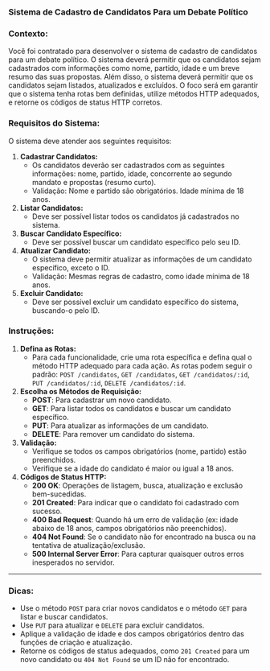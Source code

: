 ### **Sistema de Cadastro de Candidatos Para um Debate Político**

### **Contexto:**

Você foi contratado para desenvolver o sistema de cadastro de candidatos para um debate político. O sistema deverá permitir que os candidatos sejam cadastrados com informações como nome, partido, idade e um breve resumo das suas propostas. Além disso, o sistema deverá permitir que os candidatos sejam listados, atualizados e excluídos. O foco será em garantir que o sistema tenha rotas bem definidas, utilize métodos HTTP adequados, e retorne os códigos de status HTTP corretos.

### **Requisitos do Sistema:**

O sistema deve atender aos seguintes requisitos:

1. **Cadastrar Candidatos:**
    - Os candidatos deverão ser cadastrados com as seguintes informações: nome, partido, idade, concorrente ao segundo mandato e propostas (resumo curto).
    - Validação: Nome e partido são obrigatórios. Idade mínima de 18 anos.
2. **Listar Candidatos:**
    - Deve ser possível listar todos os candidatos já cadastrados no sistema.
3. **Buscar Candidato Específico:**
    - Deve ser possível buscar um candidato específico pelo seu ID.
4. **Atualizar Candidato:**
    - O sistema deve permitir atualizar as informações de um candidato específico, exceto o ID.
    - Validação: Mesmas regras de cadastro, como idade mínima de 18 anos.
5. **Excluir Candidato:**
    - Deve ser possível excluir um candidato específico do sistema, buscando-o pelo ID.

### **Instruções:**

1. **Defina as Rotas:**
    - Para cada funcionalidade, crie uma rota específica e defina qual o método HTTP adequado para cada ação. As rotas podem seguir o padrão: `POST /candidatos`, `GET /candidatos`, `GET /candidatos/:id`, `PUT /candidatos/:id`, `DELETE /candidatos/:id`.
2. **Escolha os Métodos de Requisição:**
    - **POST**: Para cadastrar um novo candidato.
    - **GET**: Para listar todos os candidatos e buscar um candidato específico.
    - **PUT**: Para atualizar as informações de um candidato.
    - **DELETE**: Para remover um candidato do sistema.
3. **Validação:**
    - Verifique se todos os campos obrigatórios (nome, partido) estão preenchidos.
    - Verifique se a idade do candidato é maior ou igual a 18 anos.
4. **Códigos de Status HTTP:**
    - **200 OK**: Operações de listagem, busca, atualização e exclusão bem-sucedidas.
    - **201 Created**: Para indicar que o candidato foi cadastrado com sucesso.
    - **400 Bad Request**: Quando há um erro de validação (ex: idade abaixo de 18 anos, campos obrigatórios não preenchidos).
    - **404 Not Found**: Se o candidato não for encontrado na busca ou na tentativa de atualização/exclusão.
    - **500 Internal Server Error**: Para capturar quaisquer outros erros inesperados no servidor.

---

### **Dicas:**

- Use o método `POST` para criar novos candidatos e o método `GET` para listar e buscar candidatos.
- Use `PUT` para atualizar e `DELETE` para excluir candidatos.
- Aplique a validação de idade e dos campos obrigatórios dentro das funções de criação e atualização.
- Retorne os códigos de status adequados, como `201 Created` para um novo candidato ou `404 Not Found` se um ID não for encontrado.